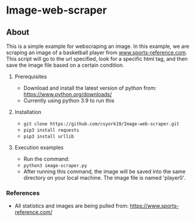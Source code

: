 # Image-web-scraper

## About

This is a simple example for webscraping an image. In this example, we are scraping an image of a basketball player from www.sports-reference.com.
This script will go to the url specified, look for a specific html tag, and then save the image file based on a certain condition. 


1. Prerequisites
    - Download and install the latest version of python from: https://www.python.org/downloads/
    - Currently using python 3.9 to run this 

2. Installation
    - `git clone https://github.com/csyork19/Image-web-scraper.git`
    - `pip3 install requests`
    - `pip3 install urllib`
    
3. Execution examples
    - Run the command:
    - `python3 image-scraper.py`
    - After running this command, the image will be saved into the same directory on your local machine. The image file is named 'player0'.

### References

- All statistics and images are being pulled from: https://www.sports-reference.com/
